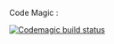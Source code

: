 Code Magic :

[![Codemagic build status](https://api.codemagic.io/apps/<app-id>/<workflow-id>/status_badge.svg)](https://codemagic.io/app/62bb3b78291f0f2230b3cebd/build/62bef8699df8cb8868a66466)




 
